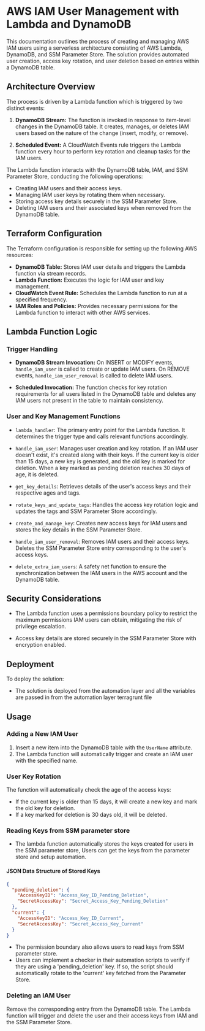 # AWS IAM User Management with Lambda and DynamoDB

This documentation outlines the process of creating and managing AWS IAM users using a serverless architecture consisting of AWS Lambda, DynamoDB, and SSM Parameter Store. The solution provides automated user creation, access key rotation, and user deletion based on entries within a DynamoDB table.

## Architecture Overview

The process is driven by a Lambda function which is triggered by two distinct events:

1. **DynamoDB Stream:** The function is invoked in response to item-level changes in the DynamoDB table. It creates, manages, or deletes IAM users based on the nature of the change (insert, modify, or remove).

2. **Scheduled Event:** A CloudWatch Events rule triggers the Lambda function every hour to perform key rotation and cleanup tasks for the IAM users.

The Lambda function interacts with the DynamoDB table, IAM, and SSM Parameter Store, conducting the following operations:

- Creating IAM users and their access keys.
- Managing IAM user keys by rotating them when necessary.
- Storing access key details securely in the SSM Parameter Store.
- Deleting IAM users and their associated keys when removed from the DynamoDB table.

## Terraform Configuration

The Terraform configuration is responsible for setting up the following AWS resources:

- **DynamoDB Table:** Stores IAM user details and triggers the Lambda function via stream records.
- **Lambda Function:** Executes the logic for IAM user and key management.
- **CloudWatch Event Rule:** Schedules the Lambda function to run at a specified frequency.
- **IAM Roles and Policies:** Provides necessary permissions for the Lambda function to interact with other AWS services.

## Lambda Function Logic

### Trigger Handling

- **DynamoDB Stream Invocation:** On INSERT or MODIFY events, `handle_iam_user` is called to create or update IAM users. On REMOVE events, `handle_iam_user_removal` is called to delete IAM users.

- **Scheduled Invocation:** The function checks for key rotation requirements for all users listed in the DynamoDB table and deletes any IAM users not present in the table to maintain consistency.

### User and Key Management Functions

- `lambda_handler`: The primary entry point for the Lambda function. It determines the trigger type and calls relevant functions accordingly.

- `handle_iam_user`: Manages user creation and key rotation. If an IAM user doesn't exist, it's created along with their keys. If the current key is older than 15 days, a new key is generated, and the old key is marked for deletion. When a key marked as pending deletion reaches 30 days of age, it is deleted.

- `get_key_details`: Retrieves details of the user's access keys and their respective ages and tags.

- `rotate_keys_and_update_tags`: Handles the access key rotation logic and updates the tags and SSM Parameter Store accordingly.

- `create_and_manage_key`: Creates new access keys for IAM users and stores the key details in the SSM Parameter Store.

- `handle_iam_user_removal`: Removes IAM users and their access keys. Deletes the SSM Parameter Store entry corresponding to the user's access keys.

- `delete_extra_iam_users`: A safety net function to ensure the synchronization between the IAM users in the AWS account and the DynamoDB table.

## Security Considerations

- The Lambda function uses a permissions boundary policy to restrict the maximum permissions IAM users can obtain, mitigating the risk of privilege escalation.

- Access key details are stored securely in the SSM Parameter Store with encryption enabled.


## Deployment

To deploy the solution:

- The solution is deployed from the automation layer and all the variables are passed in from the automation layer terragrunt file

## Usage

### Adding a New IAM User

1. Insert a new item into the DynamoDB table with the `UserName` attribute.
2. The Lambda function will automatically trigger and create an IAM user with the specified name.

### User Key Rotation

The function will automatically check the age of the access keys:

- If the current key is older than 15 days, it will create a new key and mark the old key for deletion.
- If a key marked for deletion is 30 days old, it will be deleted.

### Reading Keys from SSM parameter store

- The lambda function automatically stores the keys created for users in the SSM parameter store, Users can get the keys from the parameter store and setup automation. 

#### JSON Data Structure of Stored Keys

```json
{
  "pending_deletion": {
    "AccessKeyID": "Access_Key_ID_Pending_Deletion",
    "SecretAccessKey": "Secret_Access_Key_Pending_Deletion"
  },
  "current": {
    "AccessKeyID": "Access_Key_ID_Current",
    "SecretAccessKey": "Secret_Access_Key_Current"
  }
}
```

- The permission boundary also allows users to read keys from SSM parameter store. 
- Users can implement a checker in their automation scripts to verify if they are using a 'pending_deletion' key. If so, the script should automatically rotate to the 'current' key fetched from the Parameter Store.

### Deleting an IAM User

Remove the corresponding entry from the DynamoDB table. The Lambda function will trigger and delete the user and their access keys from IAM and the SSM Parameter Store.



